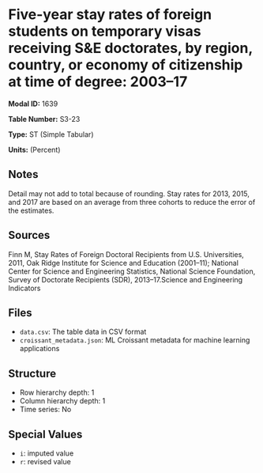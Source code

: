 # Five-year stay rates of foreign students on temporary visas receiving S&E doctorates, by region, country, or economy of citizenship at time of degree: 2003&#8211;17

**Modal ID:** 1639

**Table Number:** S3-23

**Type:** ST (Simple Tabular)

**Units:** (Percent)

## Notes

Detail may not add to total because of rounding. Stay rates for 2013, 2015, and 2017 are based on an average from three cohorts to reduce the error of the estimates.

## Sources

Finn M, Stay Rates of Foreign Doctoral Recipients from U.S. Universities, 2011, Oak Ridge Institute for Science and Education (2001–11); National Center for Science and Engineering Statistics, National Science Foundation, Survey of Doctorate Recipients (SDR), 2013–17.Science and Engineering Indicators

## Files

- `data.csv`: The table data in CSV format
- `croissant_metadata.json`: ML Croissant metadata for machine learning applications

## Structure

- Row hierarchy depth: 1
- Column hierarchy depth: 1
- Time series: No

## Special Values

- `i`: imputed value
- `r`: revised value
